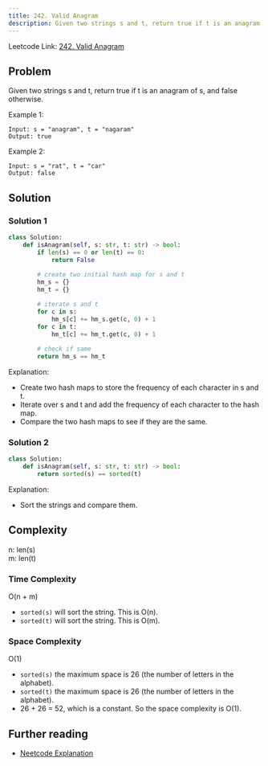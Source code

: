 ```yaml
---
title: 242. Valid Anagram
description: Given two strings s and t, return true if t is an anagram of s, and false otherwise.
---
```


Leetcode Link: [242. Valid Anagram](https://leetcode.com/problems/valid-anagram/)

## Problem

Given two strings s and t, return true if t is an anagram of s, and false otherwise.

Example 1:

```
Input: s = "anagram", t = "nagaram"
Output: true
```

Example 2:

```
Input: s = "rat", t = "car"
Output: false
```

## Solution

### Solution 1
```python
class Solution:
    def isAnagram(self, s: str, t: str) -> bool:
        if len(s) == 0 or len(t) == 0:
            return False
        
        # create two initial hash map for s and t
        hm_s = {}
        hm_t = {}

        # iterate s and t
        for c in s:
            hm_s[c] += hm_s.get(c, 0) + 1
        for c in t:
            hm_t[c] += hm_t.get(c, 0) + 1
        
        # check if same
        return hm_s == hm_t
```
Explanation:
- Create two hash maps to store the frequency of each character in s and t.
- Iterate over s and t and add the frequency of each character to the hash map.
- Compare the two hash maps to see if they are the same.


### Solution 2
```python
class Solution:
    def isAnagram(self, s: str, t: str) -> bool:
        return sorted(s) == sorted(t)
```

Explanation:
- Sort the strings and compare them.

## Complexity

n: len(s) <br>
m: len(t)

### Time Complexity

O(n + m)

- `sorted(s)` will sort the string. This is O(n).
- `sorted(t)` will sort the string. This is O(m).

### Space Complexity

O(1)

- `sorted(s)` the maximum space is 26 (the number of letters in the alphabet).
- `sorted(t)` the maximum space is 26 (the number of letters in the alphabet).
- 26 + 26 = 52, which is a constant. So the space complexity is O(1).

## Further reading

- [Neetcode Explanation](https://neetcode.io/solutions/valid-anagram)

